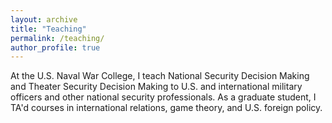 ```yaml
---
layout: archive
title: "Teaching"
permalink: /teaching/
author_profile: true
---
```


At the U.S. Naval War College, I teach National Security Decision Making and Theater Security Decision Making to U.S. and international military officers and other national security professionals. As a graduate student, I TA'd courses in international relations, game theory, and U.S. foreign policy. 
